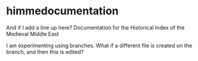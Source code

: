 # himmedocumentation
And if I add a line up here?
Documentation for the Historical Index of the Medieval Middle East

I am experimenting using branches.
What if a different file is created on the branch, and then this is edited?
